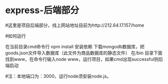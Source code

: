 # express-后端部分
#这里是项目后端部分，线上网站地址目前为http://212.64.17.157/home

#如何运行

在当前目录cmd命令行 npm install 安装依赖
下载mongodb数据库，把goods.json文件导入数据库（此文件为商品数据库的静态文件）
在/bin 目录下面找到www，在命令行输入node www，运行项目，如果cmd出现successful则后端启动

#注：本地端口为：3000，运行node须安装node.js。
